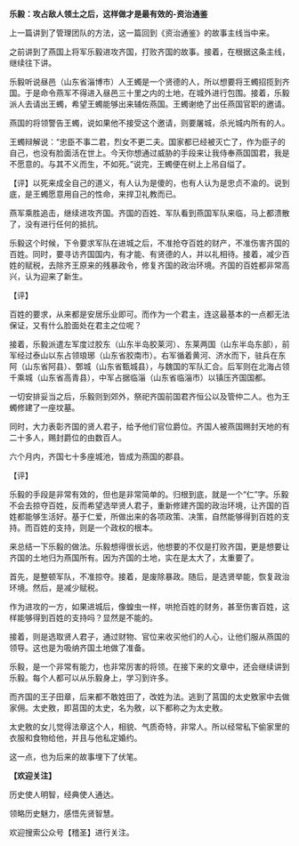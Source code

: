 **乐毅：攻占敌人领土之后，这样做才是最有效的-资治通鉴**

上一篇讲到了管理团队的方法，这一篇回到《资治通鉴》的故事主线当中来。

之前讲到了燕国上将军乐毅进攻齐国，打败齐国的故事。接着，在根据这条主线，继续往下讲。

乐毅听说昼邑（山东省淄博市）人王蠋是一个贤德的人，所以想要将王蠋招揽到齐国。于是命令燕军不得进入昼邑三十里之内的土地，在城外进行包围。接着，乐毅派人去请出王蠋，希望王蠋能够出来辅佐燕国。王蠋谢绝了出任燕国官职的邀请。

燕国的将领警告王蠋，说如果他不接受这个邀请，则要屠城，杀光城内所有的人。

王蠋辩解说：“忠臣不事二君，烈女不更二夫。国家都已经被灭亡了，作为臣子的自己，也没有脸面活在世上。今天你想通过威胁的手段来让我侍奉燕国国君，我是不愿意的。与其不义而生，不如死。”说完，王蠋便在树上上吊自缢了。

【评】以死来成全自己的道义，有人认为是傻的，也有人认为是忠贞不渝的。说到底，是王蠋愿意用自己的性命，来捍卫礼教而已。

燕军乘胜追击，继续进攻齐国。齐国的百姓、军队看到燕国军队来临，马上都溃散了，没有进行任何的抵抗。

乐毅这个时候，下令要求军队在进城之后，不准抢夺百姓的财产，不准伤害齐国的百姓。同时，要寻访齐国国内，有才能、有贤德的人，并以礼相待。接着，减少百姓的赋税，去除齐王原来的残暴政令，修复齐国的政治环境。齐国的百姓都非常高兴，认为迎来了新生。

【评】

百姓的要求，从来都是安居乐业即可。而作为一个君主，连这最基本的一点都无法保证，又有什么脸面处在君主之位呢？

接着，乐毅派遣左军度过胶东（山东半岛胶莱河）、东莱两国（山东半岛东部），前军经过泰山以东占领琅琊（山东省胶南市）。右军循着黄河、济水而下，驻兵在东阿（山东省阿县）、鄄城（山东省甄城县），与魏国的军队汇合。后军则在北海占领千乘城（山东省高青县），中军占据临淄（山东省临淄市）以镇压齐国国都。

一切安排妥当之后，乐毅则到郊外，祭祀齐国前国君齐恒公以及管仲二人。也为王蠋修建了一座坟墓。

同时，大力表彰齐国的贤人君子，给予他们官位爵位。齐国人被燕国赐封天地的有二十多人，赐封爵位的由数百人。

六个月内，齐国七十多座城池，皆成为燕国的郡县。

【评】

乐毅的手段是非常有效的，但也是非常简单的。归根到底，就是一个“仁”字。乐毅不会去掠夺百姓，反而希望选举贤人君子，重新修建齐国的政治环境，让齐国的百姓都能够生活好。基于仁爱，所做出来的各项政策、决策，自然能够得到百姓的支持。而百姓的支持，则是一个政权的根本。

来总结一下乐毅的做法。乐毅想得很长远，他想要的不仅是打败齐国，更是想要让齐国的土地归为燕国所有。因为齐国的土地，实在是太大了，太重要了。

首先，是整顿军队，不准掠夺。接着，是废除暴政。随后，是选贤举能，恢复政治环境。然后，是减少赋税。

作为进攻的一方，如果进城后，像蝗虫一样，哄抢百姓的财务，甚至伤害百姓，这样能够得到百姓的支持吗？显然是不能的。

接着，则是选取贤人君子，通过财物、官位来收买他们的人心，让他们服从燕国的领导。这也是为吸纳齐国土地做了准备。

乐毅，是一个非常有能力，也非常厉害的将领。在接下来的文章中，还会继续讲到乐毅。每个人都可以从乐毅身上，学习到许多。

而齐国的王子田章，后来都不敢姓田了，改姓为法。逃到了莒国的太史敫家中去做家佣。太史敫，即莒国的太史，名为敫，以下都称之为太史敫。

太史敫的女儿觉得法章这个人，相貌、气质奇特，非常人。所以经常私下偷家里的衣服和食物给他，并且与他私定婚约。

这一点，也为后来的故事埋下了伏笔。

**【欢迎关注】**

历史使人明智，经典使人通达。

领略历史魅力，感悟先贤智慧。

欢迎搜索公众号【稽圣】进行关注。